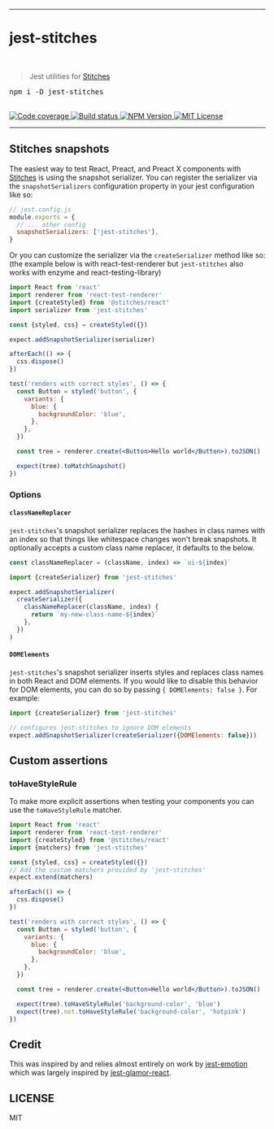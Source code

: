 <hr>
  <h1>jest-stitches</h1>
  <br/>
  <blockquote>Jest utilities for <a href="https://stitches.dev">Stitches</a></blockquote>
  
  <pre>npm i -D jest-stitches</pre>
  <br/>
  <a aria-label="Code coverage report" href="https://codecov.io/gh/jaredLunde/jest-stitches">
    <img alt="Code coverage" src="https://img.shields.io/codecov/c/gh/jaredLunde/jest-stitches?style=for-the-badge&labelColor=24292e">
  </a>
  <a aria-label="Build status" href="https://travis-ci.com/jaredLunde/jest-stitches">
    <img alt="Build status" src="https://img.shields.io/travis/com/jaredLunde/jest-stitches?style=for-the-badge&labelColor=24292e">
  </a>
  <a aria-label="NPM version" href="https://www.npmjs.com/package/jaredLunde/jest-stitches">
    <img alt="NPM Version" src="https://img.shields.io/npm/v/jaredLunde/jest-stitches?style=for-the-badge&labelColor=24292e">
  </a>
  <a aria-label="License" href="https://jaredlunde.mit-license.org/">
    <img alt="MIT License" src="https://img.shields.io/npm/l/jaredLunde/jest-stitches?style=for-the-badge&labelColor=24292e">
  </a>

<hr>

## Stitches snapshots

The easiest way to test React, Preact, and Preact X components with [Stitches](https://stitches.dev) is using the snapshot serializer. You can register the serializer via the `snapshotSerializers` configuration property in your jest configuration like so:

```js
// jest.config.js
module.exports = {
  // ... other config
  snapshotSerializers: ['jest-stitches'],
}
```

Or you can customize the serializer via the `createSerializer` method like so: (the example below is with react-test-renderer but `jest-stitches` also works with enzyme and react-testing-library)

```jsx harmony
import React from 'react'
import renderer from 'react-test-renderer'
import {createStyled} from '@stitches/react'
import serializer from 'jest-stitches'

const {styled, css} = createStyled({})

expect.addSnapshotSerializer(serializer)

afterEach(() => {
  css.dispose()
})

test('renders with correct styles', () => {
  const Button = styled('button', {
    variants: {
      blue: {
        backgroundColor: 'blue',
      },
    },
  })

  const tree = renderer.create(<Button>Hello world</Button>).toJSON()

  expect(tree).toMatchSnapshot()
})
```

### Options

#### `classNameReplacer`

`jest-stitches`'s snapshot serializer replaces the hashes in class names with an index so that things like whitespace changes won't break snapshots. It optionally accepts a custom class name replacer, it defaults to the below.

```jsx harmony
const classNameReplacer = (className, index) => `ui-${index}`
```

```jsx harmony
import {createSerializer} from 'jest-stitches'

expect.addSnapshotSerializer(
  createSerializer({
    classNameReplacer(className, index) {
      return `my-new-class-name-${index}`
    },
  })
)
```

#### `DOMElements`

`jest-stitches`'s snapshot serializer inserts styles and replaces class names in both React and DOM elements. If you would like to disable this behavior for DOM elements, you can do so by passing `{ DOMElements: false }`. For example:

```jsx
import {createSerializer} from 'jest-stitches'

// configures jest-stitches to ignore DOM elements
expect.addSnapshotSerializer(createSerializer({DOMElements: false}))
```

## Custom assertions

### toHaveStyleRule

To make more explicit assertions when testing your components you can use the `toHaveStyleRule` matcher.

```jsx harmony
import React from 'react'
import renderer from 'react-test-renderer'
import {createStyled} from '@stitches/react'
import {matchers} from 'jest-stitches'

const {styled, css} = createStyled({})
// Add the custom matchers provided by 'jest-stitches'
expect.extend(matchers)

afterEach(() => {
  css.dispose()
})

test('renders with correct styles', () => {
  const Button = styled('button', {
    variants: {
      blue: {
        backgroundColor: 'blue',
      },
    },
  })

  const tree = renderer.create(<Button>Hello world</Button>).toJSON()

  expect(tree).toHaveStyleRule('background-color', 'blue')
  expect(tree).not.toHaveStyleRule('background-color', 'hotpink')
})
```

## Credit

This was inspired by and relies almost entirely on work by [jest-emotion](https://github.com/emotion-js/emotion/tree/master/packages/jest-emotion)
which was largely inspired by [jest-glamor-react](https://github.com/kentcdodds/jest-glamor-react).

## LICENSE

MIT
